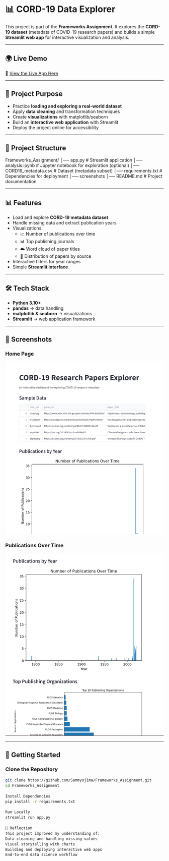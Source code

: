 # 📊 CORD-19 Data Explorer

This project is part of the **Frameworks Assignment**. It explores the **CORD-19 dataset** (metadata of COVID-19 research papers) and builds a simple **Streamlit web app** for interactive visualization and analysis.  

---

## 🌍 Live Demo  
🔗 [View the Live App Here](https://frameworksassignmentgit-v2e76wgayftb3bxvecdopd.streamlit.app/)  

---

## 🎯 Project Purpose
- Practice **loading and exploring a real-world dataset**  
- Apply **data cleaning** and transformation techniques  
- Create **visualizations** with matplotlib/seaborn  
- Build an **interactive web application** with Streamlit  
- Deploy the project online for accessibility  

---

## 📂 Project Structure
Frameworks_Assignment/
│── app.py # Streamlit application
│── analysis.ipynb # Jupyter notebook for exploration (optional)
│── CORD19_metadata.csv # Dataset (metadata subset)
│── requirements.txt # Dependencies for deployment
│── screenshots
│── README.md # Project documentation


---

## 📊 Features
- Load and explore **CORD-19 metadata dataset**  
- Handle missing data and extract publication years  
- Visualizations:
  - 📈 Number of publications over time  
  - 📊 Top publishing journals  
  - ☁️ Word cloud of paper titles  
  - 🔎 Distribution of papers by source  
- Interactive filters for year ranges  
- Simple **Streamlit interface**  

---

## 🛠️ Tech Stack
- **Python 3.10+**  
- **pandas** → data handling  
- **matplotlib & seaborn** → visualizations  
- **Streamlit** → web application framework  

---

## 📸 Screenshots    

### Home Page  
![Home Screenshot](screenshots/Home.png)  

### Publications Over Time  
![Publications Screenshot](screenshots/publications.png)  

---

## 🚀 Getting Started  

### Clone the Repository
```bash
git clone https://github.com/Sammyojima/Frameworks_Assignment.git
cd Frameworks_Assignment

Install Dependencies
pip install -r requirements.txt

Run Locally
streamlit run app.py

📝 Reflection
This project improved my understanding of:
Data cleaning and handling missing values
Visual storytelling with charts
Building and deploying interactive web apps
End-to-end data science workflow
